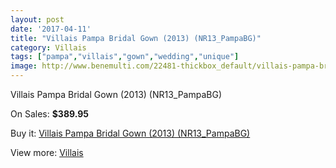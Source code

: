 ```yaml
---
layout: post
date: '2017-04-11'
title: "Villais Pampa Bridal Gown (2013) (NR13_PampaBG)"
category: Villais
tags: ["pampa","villais","gown","wedding","unique"]
image: http://www.benemulti.com/22481-thickbox_default/villais-pampa-bridal-gown-2013-nr13pampabg.jpg
---
```

Villais Pampa Bridal Gown (2013) (NR13_PampaBG)

On Sales: **$389.95**
<a href="https://www.benemulti.com/en/villais/8487-villais-pampa-bridal-gown-2013-nr13pampabg.html"><amp-img layout="responsive" width="600" height="600" src="//www.benemulti.com/22481-thickbox_default/villais-pampa-bridal-gown-2013-nr13pampabg.jpg" alt="Villais Pampa Bridal Gown (2013) (NR13_PampaBG) 0" /></a>
<a href="https://www.benemulti.com/en/villais/8487-villais-pampa-bridal-gown-2013-nr13pampabg.html"><amp-img layout="responsive" width="600" height="600" src="//www.benemulti.com/22483-thickbox_default/villais-pampa-bridal-gown-2013-nr13pampabg.jpg" alt="Villais Pampa Bridal Gown (2013) (NR13_PampaBG) 1" /></a>
<a href="https://www.benemulti.com/en/villais/8487-villais-pampa-bridal-gown-2013-nr13pampabg.html"><amp-img layout="responsive" width="600" height="600" src="//www.benemulti.com/22482-thickbox_default/villais-pampa-bridal-gown-2013-nr13pampabg.jpg" alt="Villais Pampa Bridal Gown (2013) (NR13_PampaBG) 2" /></a>

Buy it: [Villais Pampa Bridal Gown (2013) (NR13_PampaBG)](https://www.benemulti.com/en/villais/8487-villais-pampa-bridal-gown-2013-nr13pampabg.html "Villais Pampa Bridal Gown (2013) (NR13_PampaBG)")

View more: [Villais](https://www.benemulti.com/en/71-villais "Villais")